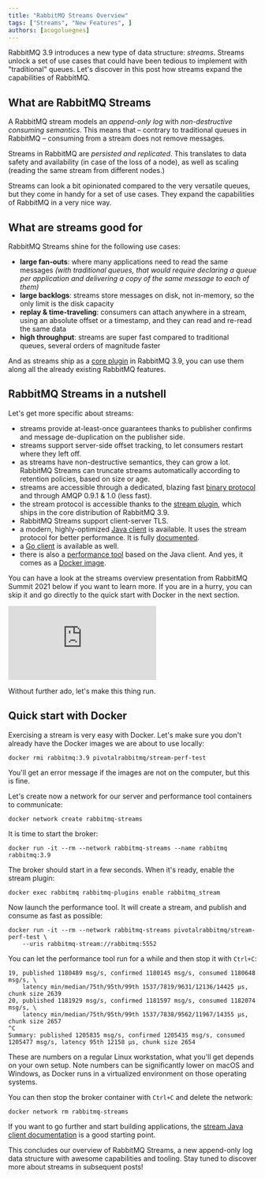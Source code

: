 ```yaml
---
title: "RabbitMQ Streams Overview"
tags: ["Streams", "New Features", ]
authors: [acogoluegnes]
---
```


RabbitMQ 3.9 introduces a new type of data structure: *streams*. Streams unlock a set of use cases that could have been tedious to implement with "traditional" queues. Let's discover in this post how streams expand the capabilities of RabbitMQ.

<!-- truncate -->

## What are RabbitMQ Streams

A RabbitMQ stream models an *append-only log* with *non-destructive consuming semantics*. This means that – contrary to traditional queues in RabbitMQ – consuming from a stream does not remove messages.

Streams in RabbitMQ are *persisted and replicated*. This translates to data safety and availability (in case of the loss of a node),
as well as scaling (reading the same stream from different nodes.)

Streams can look a bit opinionated compared to the very versatile queues, but they come in handy for a set of use cases. They expand the capabilities of RabbitMQ in a very nice way.

## What are streams good for

RabbitMQ Streams shine for the following use cases:

* **large fan-outs**: where many applications need to read the same messages _(with traditional queues, that would require declaring a queue per application and delivering a copy of the same message to each of them)_
* **large backlogs**: streams store messages on disk, not in-memory, so the only limit is the disk capacity
* **replay & time-traveling**: consumers can attach anywhere in a stream, using an absolute offset or a timestamp, and they can read and re-read the same data
* **high throughput**: streams are super fast compared to traditional queues, several orders of magnitude faster

And as streams ship as a [core plugin](/docs/stream) in RabbitMQ 3.9, you can use them along all the already existing RabbitMQ features.

## RabbitMQ Streams in a nutshell

Let's get more specific about streams:

* streams provide at-least-once guarantees thanks to publisher confirms and message de-duplication on the publisher side.
* streams support server-side offset tracking, to let consumers restart where they left off.
* as streams have non-destructive semantics, they can grow a lot. RabbitMQ Streams can truncate streams automatically according to 
retention policies, based on size or age.
* streams are accessible through a dedicated, blazing fast [binary protocol](https://github.com/rabbitmq/rabbitmq-server/blob/v3.9.x/deps/rabbitmq_stream/docs/PROTOCOL.adoc) and through AMQP 0.9.1 & 1.0 (less fast).
* the stream protocol is accessible thanks to the [stream plugin](/docs/stream), which ships in the core distribution of RabbitMQ 3.9.
* RabbitMQ Streams support client-server TLS.
* a modern, highly-optimized [Java client](https://github.com/rabbitmq/rabbitmq-stream-java-client) is available. It uses the stream protocol for better performance. It is fully [documented](https://rabbitmq.github.io/rabbitmq-stream-java-client/stable/htmlsingle/).
* a [Go client](https://github.com/rabbitmq/rabbitmq-stream-go-client) is available as well.
* there is also a [performance tool](https://rabbitmq.github.io/rabbitmq-stream-java-client/stable/htmlsingle/#the-performance-tool) based on the Java client. And yes, it comes as a [Docker image](https://rabbitmq.github.io/rabbitmq-stream-java-client/stable/htmlsingle/#with-docker-2).

You can have a look at the streams overview presentation from RabbitMQ Summit 2021 below if you want to learn more.
If you are in a hurry, you can skip it and go directly to the quick start with Docker in the next section.

<iframe class="speakerdeck-iframe" style={{border: '0px', background: 'rgba(0, 0, 0, 0.1) padding-box', margin: '0px', padding: '0px', borderRadius: '6px', boxShadow: 'rgba(0, 0, 0, 0.2) 0px 5px 40px', width: '100%', height: 'auto', aspectRatio: '560 / 315',}} frameborder="0" src="https://speakerdeck.com/player/24ed5ae0d4544c19ac714f6f7dede00a" title="RabbitMQ Streams Overview at RabbitMQ Summit 2021" allowfullscreen="true" data-ratio="1.7777777777777777"></iframe>

Without further ado, let's make this thing run.

## Quick start with Docker

Exercising a stream is very easy with Docker. Let's make sure you don't already have the Docker images we are about to use locally:

```shell
docker rmi rabbitmq:3.9 pivotalrabbitmq/stream-perf-test
```

You'll get an error message if the images are not on the computer, but this is fine.

Let's create now a network for our server and performance tool containers to communicate:

```shell
docker network create rabbitmq-streams
```

It is time to start the broker:

```shell
docker run -it --rm --network rabbitmq-streams --name rabbitmq rabbitmq:3.9
```

The broker should start in a few seconds. When it's ready, enable the stream plugin:

```shell
docker exec rabbitmq rabbitmq-plugins enable rabbitmq_stream
```


Now launch the performance tool. It will create a stream, and publish and consume as fast as possible:

```shell
docker run -it --rm --network rabbitmq-streams pivotalrabbitmq/stream-perf-test \
    --uris rabbitmq-stream://rabbitmq:5552
```

You can let the performance tool run for a while and then stop it with `Ctrl+C`:

```
19, published 1180489 msg/s, confirmed 1180145 msg/s, consumed 1180648 msg/s, \
    latency min/median/75th/95th/99th 1537/7819/9631/12136/14425 µs, chunk size 2639
20, published 1181929 msg/s, confirmed 1181597 msg/s, consumed 1182074 msg/s, \
    latency min/median/75th/95th/99th 1537/7838/9562/11967/14355 µs, chunk size 2657
^C
Summary: published 1205835 msg/s, confirmed 1205435 msg/s, consumed 1205477 msg/s, latency 95th 12158 µs, chunk size 2654
```

These are numbers on a regular Linux workstation, what you'll get depends on your own setup. Note numbers can be significantly lower on macOS and Windows, as Docker runs in a virtualized environment on those operating systems.

You can then stop the broker container with `Ctrl+C` and delete the network:

```shell
docker network rm rabbitmq-streams
```

If you want to go further and start building applications, the [stream Java client documentation](https://rabbitmq.github.io/rabbitmq-stream-java-client/stable/htmlsingle/) is a good starting point.

This concludes our overview of RabbitMQ Streams, a new append-only log data structure with awesome capabilities and tooling. Stay tuned to discover more about streams in subsequent posts!
